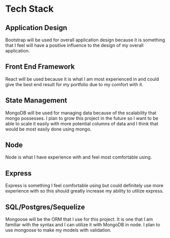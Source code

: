 # Tech Stack


## Application Design

Bootstrap will be used for overall application design because it is something that I feel will have a positive influence to the design of my overall application.



## Front End Framework

React will be used because it is what I am most experienced in and could give the best end result for my portfolio due to my comfort with it.


## State Management

MongoDB will be used for managing data because of the scalability that mongo possesses. I plan to grow this project in the future so I want to be able to scale it easily with more potential columns of data and I think that would be most easily done using mongo.


## Node

Node is what I have experience with and feel most comfortable using.


## Express

Express is something I feel comfortable using but could definitely use more experience with so this should greatly increase my ability to utilize express.


## SQL/Postgres/Sequelize

Mongoose will be the ORM that I use for this project. It is one that I am familiar with the syntax and I can utilize it with MongoDB in node. I plan to use mongoose to make my models with validation.
